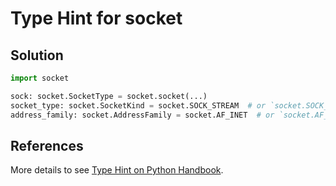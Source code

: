 # Type Hint for socket

## Solution

```python
import socket

sock: socket.SocketType = socket.socket(...)
socket_type: socket.SocketKind = socket.SOCK_STREAM  # or `socket.SOCK_DGRAM`
address_family: socket.AddressFamily = socket.AF_INET  # or `socket.AF_INET6`
```

## References

More details to see [Type Hint on Python Handbook](https://leven-cn.github.io/python-handbook/recipes/core/type_hint).
